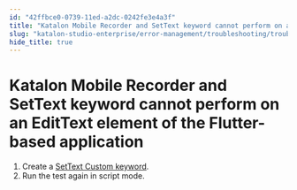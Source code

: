 ```yaml
---
id: "42ffbce0-0739-11ed-a2dc-0242fe3e4a3f"
title: "Katalon Mobile Recorder and SetText keyword cannot perform on an EditText element of the Flutter-based application"
slug: "katalon-studio-enterprise/error-management/troubleshooting/troubleshoot-mobile-automated-testing/katalon-mobile-recorder-and-settext-keyword-cannot-perform-on-an-edittext-element-of-the-flutter-based-application"
hide_title: true
---
```


# <a id="troubleshooting-1747" class="anchor_top_offset"/><a id="ariaid-title1" class="anchor_top_offset"/>Katalon Mobile Recorder and SetText keyword cannot perform on an EditText element of the Flutter-based application

<div xmlns="http://www.w3.org/1999/xhtml" className="bodydiv troubleSolution"><section className="section remedy"><ol className="ol steps"><li className="li step"><span className="ph cmd">Create a <a className="xref" href="/docs/katalon-studio-enterprise/extend-katalon-studio/custom-keywords/flutter-based-application-testing-with-custom-settext-keyword">SetText Custom keyword</a>.</span></li><li className="li step"><span className="ph cmd">Run the test again in script mode.</span></li></ol></section></div>
